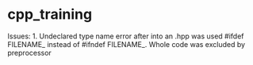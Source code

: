 # cpp_training

Issues:
	1. Undeclared type name error after into an .hpp was used #ifdef FILENAME_ instead of #ifndef FILENAME_. Whole code was excluded by preprocessor
